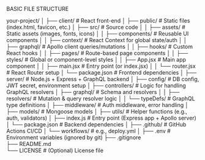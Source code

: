 BASIC FILE STRUCTURE

your-project/
│
├── client/                     # React front-end
│   ├── public/                 # Static files (index.html, favicon, etc.)
│   ├── src/                    # Source code
│   │   ├── assets/             # Static assets (images, fonts, icons)
│   │   ├── components/         # Reusable UI components
│   │   ├── context/            # React Context for global state/auth
│   │   ├── graphql/            # Apollo client queries/mutations
│   │   ├── hooks/              # Custom React hooks
│   │   ├── pages/              # Route-based page components
│   │   ├── styles/             # Global or component-level styles
│   │   ├── App.jsx             # Main app component
│   │   ├── main.jsx            # Entry point (or index.jsx)
│   │   └── router.jsx          # React Router setup
│   └── package.json            # Frontend dependencies
│
├── server/                     # Node.js + Express + GraphQL backend
│   ├── config/                 # DB config, JWT secret, environment setup
│   ├── controllers/            # Logic for handling GraphQL resolvers
│   ├── graphql/                # Schema and resolvers
│   │   ├── resolvers/          # Mutation & query resolver logic
│   │   └── typeDefs/           # GraphQL type definitions
│   ├── middleware/             # Auth middleware, error handling
│   ├── models/                 # Mongoose models
│   ├── utils/                  # Helper functions (e.g., auth, validators)
│   ├── index.js                # Entry point (Express app + Apollo server)
│   └── package.json            # Backend dependencies
│
├── .github/                    # GitHub Actions CI/CD
│   └── workflows/              # e.g., deploy.yml
│
├── .env                        # Environment variables (ignored by git)
├── .gitignore                 
├── README.md                  
└── LICENSE                     # (Optional) License file

